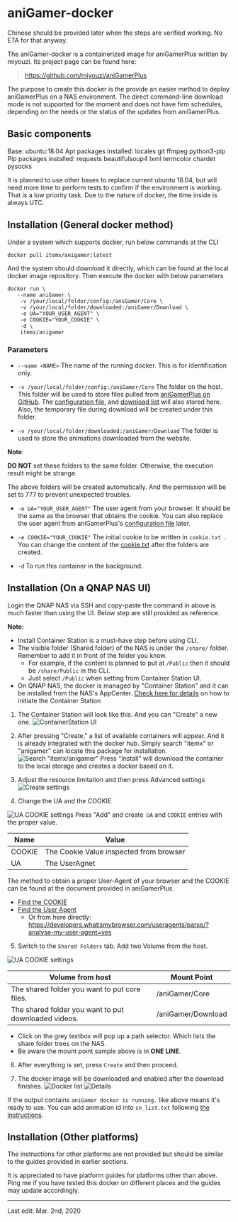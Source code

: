 
# aniGamer-docker
Chinese should be provided later when the steps are verified working. No ETA for that anyway.

The aniGamer-docker is a containerized image for aniGamerPlus written by miyouzi. Its project page can be found here:
> https://github.com/miyouzi/aniGamerPlus

The purpose to create this docker is the provide an easier method to deploy aniGamerPlus on a NAS environment. The direct command-line download mode is not supported for the moment and does not have firm schedules, depending on the needs or the status of the updates from aniGamerPlus.
## Basic components
Base: ubuntu:18.04
Apt packages installed: locales git ffmpeg python3-pip
Pip packages installed: requests beautifulsoup4 lxml termcolor chardet pysocks

It is planned to use other bases to replace current ubuntu 18.04, but will need more time to perform tests to confirm if the environment is working. That is a low priority task.
Due to the nature of docker, the time inside is always UTC.

## Installation (General docker method)
Under a system which supports docker, run below commands at the CLI

    docker pull itemx/anigamer:latest
And the system should download it directly, which can be found at the local docker image repository.
Then execute the docker with below parameters

    docker run \
       --name aniGamer \
        -v /your/local/folder/config:/aniGamer/Core \
        -v /your/local/folder/downloaded:/aniGamer/Download \
        -e UA="YOUR_USER_AGENT" \
        -e COOKIE="YOUR_COOKIE" \
        -d \
        itemx/anigamer
        

### Parameters

 - `--name <NAME>` 
    The name of the running docker. This is for identification only.
    
 - `-v /your/local/folder/config:/aniGamer/Core` 
   The folder on the host. This folder will be used to store files pulled from [aniGamerPlus on GitHub](https://github.com/miyouzi/aniGamerPlus). The [configuration file](https://github.com/miyouzi/aniGamerPlus#configjson), and [download list](https://github.com/miyouzi/aniGamerPlus#sn_listtxt) will also stored here. Also, the temporary file during download will be created under this folder.
   
 - `-v /your/local/folder/downloaded:/aniGamer/Download`
   The folder is used to store the animations downloaded from the website.
   
**Note**:

**DO NOT** set these folders to the same folder. Otherwise, the execution result might be strange.

The above folders will be created automatically. And the permission will be set to 777 to prevent unexpected troubles.

 - `-e UA="YOUR_USER_AGENT"`
  The user agent from your browser. It should be the same as the browser that obtains the cookie. You can also replace the user agent from aniGamerPlus's [configuration file](https://github.com/miyouzi/aniGamerPlus#configjson) later.
  
 - `-e COOKIE="YOUR_COOKIE"`
  The initial cookie to be written in `cookie.txt `. You can change the content of the [cookie.txt](https://github.com/miyouzi/aniGamerPlus#cookietxt) after the folders are created.
  
 - `-d`
  To run this container in the background. 


## Installation (On a QNAP NAS UI)

Login the QNAP NAS via SSH and copy-paste the command in above is much faster than using the UI. Below step are still provided as reference.

**Note:**
 - Install Container Station is a must-have step before using CLI.
 - The visible folder (Shared folder) of the NAS is under the `/share/` folder. Remember to add it in front of the folder you know.
	- For example, if the content is planned to put at `/Public` then it should be `/share/Public` in the CLI.
	- Just select `/Public` when setting from Container Station UI.
 - On QNAP NAS, the docker is managed by "Container Station" and it can be installed from the NAS's AppCenter. [Check here for details](https://www.qnap.com/en/how-to/tutorial/article/how-to-use-container-station) on how to initiate the Container Station

 1. The Container Station will look like this. And you can "Create" a new one.
![ContainerStation UI](https://raw.githubusercontent.com/itemx/anigamer-docker/master/readme_pic/qn_container1.png)

 2. After pressing "Create," a list of available containers will appear. And it is already integrated with the docker hub. Simply search "itemx" or "anigamer" can locate this package for installation.
![Search "itemx/anigamer"](https://raw.githubusercontent.com/itemx/anigamer-docker/master/readme_pic/qn_container2.png)
Press "Install" will download the container to the local storage and creates a docker based on it.

 3. Adjust the resource limitation and then press Advanced settings![Create settings](https://raw.githubusercontent.com/itemx/anigamer-docker/master/readme_pic/qn_container3.png) 

 4. Change the UA and the COOKIE
 
 ![UA COOKIE settings](https://raw.githubusercontent.com/itemx/anigamer-docker/master/readme_pic/qn_container_install1.png)
 Press "Add" and create` UA` and `COOKIE` entries with the proper value.
 
 | Name | Value |
 |---|---|
 | COOKIE | The Cookie Value inspected from browser |
 | UA | The UserAgnet |

 The method to obtain a proper User-Agent of your browser and the COOKIE can be found at the document provided in aniGamerPlus. 

- [Find the COOKIE](https://github.com/miyouzi/aniGamerPlus#cookietxt)
- [Find the User Agent](https://github.com/miyouzi/aniGamerPlus#%E4%BD%BF%E7%94%A8chrome%E8%88%89%E4%BE%8B%E5%A6%82%E4%BD%95%E7%8D%B2%E5%8F%96-ua)
	- Or from here directly: https://developers.whatismybrowser.com/useragents/parse/?analyse-my-user-agent=yes

5. Switch to the `Shared Folders` tab. Add two Volume from the host.

![UA COOKIE settings](https://raw.githubusercontent.com/itemx/anigamer-docker/master/readme_pic/qn_container_install2.png)


| Volume from host | Mount Point |
|--|--|
| The shared folder you want to put core files. | /aniGamer/Core |
| The shared folder you want to put downloaded videos. | /aniGamer/Download |

  - Click on the grey textbox will pop up a path selector. Which lists the share folder trees on the NAS.
  - Be aware the mount point sample above is in **ONE LINE**.

6. After everything is set, press `Create` and then proceed. 

7. The docker image will be downloaded and enabled after the download finishes. 
![Docker list](https://raw.githubusercontent.com/itemx/anigamer-docker/master/readme_pic/qn_container_install4.png)
![Details](https://raw.githubusercontent.com/itemx/anigamer-docker/master/readme_pic/qn_container_install5.png)

If the output contains `aniGamer docker is running.` like above means it's ready to use. You can add animation id into `sn_list.txt` following [the instructions](https://github.com/miyouzi/aniGamerPlus#sn_listtxt).

## Installation (Other platforms)
The instructions for other platforms are not provided but should be similar to the guides provided in earlier sections.

It is appreciated to have platform guides for platforms other than above. Ping me if you have tested this docker on different places and the guides may update accordingly.

----
Last edit: Mar. 2nd, 2020